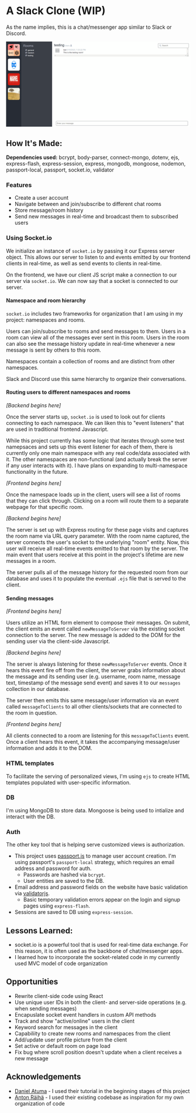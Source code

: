 # A Slack Clone (WIP)

As the name implies, this is a chat/messenger app similar to Slack or Discord.

![slack_demo](./images/slack_demo.gif)

## How It's Made:

**Dependencies used:** bcrypt, body-parser, connect-mongo, dotenv, ejs, express-flash, express-session, express, mongodb, mongoose, nodemon, passport-local, passport, socket.io, validator

### Features 

* Create a user account
* Navigate between and join/subscribe to different chat rooms
* Store message/room history
* Send new messages in real-time and broadcast them to subscribed users

### Using Socket.io

We initialize an instance of `socket.io` by passing it our Express server object. This allows our server to listen to and events emitted by our frontend clients in real-time, as well as send events to clients in real-time. 

On the frontend, we have our client JS script make a connection to our server via `socket.io`. We can now say that a socket is connected to our server. 

#### Namespace and room hierarchy

`socket.io` includes two frameworks for organization that I am using in my project: namespaces and rooms.

Users can join/subscribe to rooms and send messages to them. Users in a room can view all of the messages ever sent in this room. Users in the room can also see the message history update in real-time whenever a new message is sent by others to this room. 

Namespaces contain a collection of rooms and are distinct from other namespaces. 

Slack and Discord use this same hierarchy to organize their conversations. 

#### Routing users to different namespaces and rooms

_[Backend begins here]_

Once the server starts up, `socket.io` is used to look out for clients connecting to each namespace. We can liken this to "event listeners" that are used in traditional frontend Javascript.

While this project currently has some logic that iterates through some test namepsaces and sets up this event listener for each of them, there is currently only one main namespace with any real code/data associated with it. The other namespaces are non-functional (and actually break the server if any user interacts with it). I have plans on expanding to multi-namespace functionality in the future. 

_[Frontend begins here]_

Once the namespace loads up in the client, users will see a list of rooms that they can click through. Clicking on a room will route them to a separate webpage for that specific room. 

_[Backend begins here]_

The server is set up with Express routing for these page visits and captures the room name via URL query parameter. With the room name captured, the server connects the user's socket to the underlying "room" entity. Now, this user will receive all real-time events emitted to that room by the server. The main event that users receive at this point in the project's lifetime are new messages in a room. 

The server pulls all of the message history for the requested room from our database and uses it to populate the eventual `.ejs` file that is served to the client.

#### Sending messages

_[Frontend begins here]_

Users utilize an HTML form element to compose their messages. On submit, the client emits an event called `newMessageToServer` via the existing socket connection to the server. The new message is added to the DOM for the sending user via the client-side Javascript.

_[Backend begins here]_

The server is always listening for these `newMessageToServer` events. Once it hears this event fire off from the client, the server grabs information about the message and its sending user (e.g. username, room name, message text, timestamp of the message send event) and saves it to our `messages` collection in our database.

The server then emits this same message/user information via an event called `messageToClients` to all other clients/sockets that are connected to the room in question. 

_[Frontend begins here]_

All clients connected to a room are listening for this `messageToClients` event. Once a client hears this event, it takes the accompanying message/user information and adds it to the DOM. 

### HTML templates

To facilitate the serving of personalized views, I'm using `ejs` to create HTML templates populated with user-specific information.

### DB

I'm using MongoDB to store data. Mongoose is being used to intialize and interact with the DB.

### Auth

The other key tool that is helping serve customized views is authorization.

* This project uses [passport.js](https://www.passportjs.org/packages/passport-local/) to manage user account creation. I'm using passport's `passport-local` strategy, which requires an email address and password for auth. 
  * Passwords are hashed via `bcrypt`.
  * User entities are saved to the DB.
* Email address and password fields on the website have basic validation via [validatorjs](https://github.com/validatorjs/validator.js).
  * Basic temporary validation errors appear on the login and signup pages using `express-flash`.
* Sessions are saved to DB using `express-session`.

## Lessons Learned:

* socket.io is a powerful tool that is used for real-time data exchange. For this reason, it is often used as the backbone of chat/messenger apps.
* I learned how to incorporate the socket-related code in my currently used MVC model of code organization

## Opportunities

* Rewrite client-side code using React
* Use unique user IDs in both the client- and server-side operations (e.g. when sending messages) 
* Encapuslate socket event handlers in custom API methods 
* Track and show "active/online" users in the client
* Keyword search for messages in the client
* Capabiliity to create new rooms and namespaces from the client
* Add/update user profile picture from the client
* Set active or default room on page load
* Fix bug where scroll position doesn't update when a client receives a new message

## Acknowledgements

* [Daniel Atuma](https://danielatuma.medium.com/learn-about-websockets-and-socket-io-build-a-simple-slack-clone-node-js-part-1-6ff4ecca3323) - I used their tutorial in the beginning stages of this project
* [Anton Räihä](https://github.com/avrj/slack-clone) - I used their existing codebase as inspiration for my own organization of code